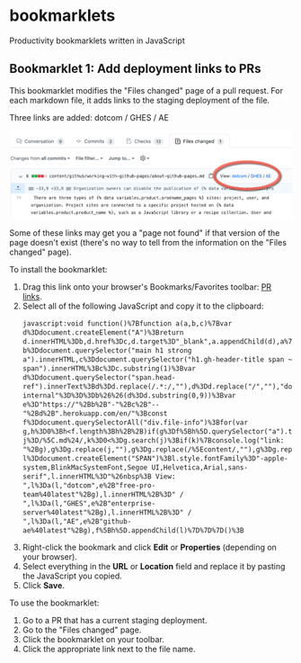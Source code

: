 # bookmarklets
Productivity bookmarklets written in JavaScript 

## Bookmarklet 1: Add deployment links to PRs

This bookmarklet modifies the "Files changed" page of a pull request. For each markdown file, it adds links to the  staging deployment of the file. 

Three links are added: dotcom / GHES / AE

<img src="bookmarklet-pr-links.png" width="600">

Some of these links may get you a "page not found" if that version of the page doesn't exist (there's no way to tell from the information on the "Files changed" page).

To install the bookmarklet:

1. Drag this link onto your browser's Bookmarks/Favorites toolbar: [PR links](#).
1. Select all of the following JavaScript and copy it to the clipboard:
   ```
   javascript:void function()%7Bfunction a(a,b,c)%7Bvar d%3Ddocument.createElement("A")%3Breturn d.innerHTML%3Db,d.href%3Dc,d.target%3D"_blank",a.appendChild(d),a%7Dvar b%3Ddocument.querySelector("main h1 strong a").innerHTML,c%3Ddocument.querySelector("h1.gh-header-title span ~ span").innerHTML%3Bc%3Dc.substring(1)%3Bvar d%3Ddocument.querySelector("span.head-ref").innerText%3Bd%3Dd.replace(/.*:/,""),d%3Dd.replace("/",""),"docs-internal"%3D%3D%3Db%26%26(d%3Dd.substring(0,9))%3Bvar e%3D"https://"%2Bb%2B"-"%2Bc%2B"--"%2Bd%2B".herokuapp.com/en/"%3Bconst f%3Ddocument.querySelectorAll("div.file-info")%3Bfor(var g,h%3D0%3Bh<f.length%3Bh%2B%2B)if(g%3Df%5Bh%5D.querySelector("a").title,0%3D%3D%3Dg.search("data/"))continue%3Belse%7Bvar j%3D/%5C.md%24/,k%3D0<%3Dg.search(j)%3Bif(k)%7Bconsole.log("link: "%2Bg),g%3Dg.replace(j,""),g%3Dg.replace(/%5Econtent/,""),g%3Dg.replace(/%5C/index/,"")%3Bvar l%3Ddocument.createElement("SPAN")%3Bl.style.fontFamily%3D"-apple-system,BlinkMacSystemFont,Segoe UI,Helvetica,Arial,sans-serif",l.innerHTML%3D"%26nbsp%3B View: ",l%3Da(l,"dotcom",e%2B"free-pro-team%40latest"%2Bg),l.innerHTML%2B%3D" / ",l%3Da(l,"GHES",e%2B"enterprise-server%40latest"%2Bg),l.innerHTML%2B%3D" / ",l%3Da(l,"AE",e%2B"github-ae%40latest"%2Bg),f%5Bh%5D.appendChild(l)%7D%7D%7D()%3B
   ```
1. Right-click the bookmark and click **Edit** or **Properties** (depending on your browser).
1. Select everything in the **URL** or **Location** field and replace it by pasting the JavaScript you copied.
1. Click **Save**.

To use the bookmarklet:

1. Go to a PR that has a current staging deployment. 
2. Go to the "Files changed" page. 
3. Click the bookmarklet on your toolbar. 
4. Click the appropriate link next to the file name. 
